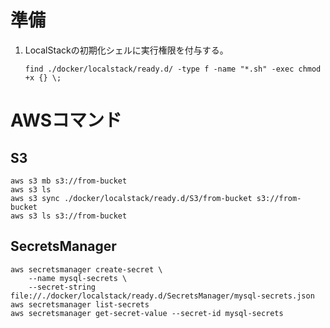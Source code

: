 # 準備

1. LocalStackの初期化シェルに実行権限を付与する。
    ```shell
    find ./docker/localstack/ready.d/ -type f -name "*.sh" -exec chmod +x {} \;
    ```

# AWSコマンド

## S3

```shell
aws s3 mb s3://from-bucket
aws s3 ls
aws s3 sync ./docker/localstack/ready.d/S3/from-bucket s3://from-bucket
aws s3 ls s3://from-bucket
```

## SecretsManager

```shell
aws secretsmanager create-secret \
    --name mysql-secrets \
    --secret-string file://./docker/localstack/ready.d/SecretsManager/mysql-secrets.json
aws secretsmanager list-secrets
aws secretsmanager get-secret-value --secret-id mysql-secrets
```
